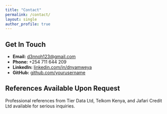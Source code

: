 ```yaml
---
title: "Contact"
permalink: /contact/
layout: single
author_profile: true
---
```


## Get In Touch

- **Email:** [d3nnoh123@gmail.com](mailto:denisnyamweya813@gmail.com)
- **Phone:** +254 711 644 209
- **LinkedIn:** [linkedin.com/in/dnyamweya](https://www.linkedin.com/in/dnyamweya)
- **GitHub:** [github.com/yourusername](https://github.com/yourusername)

## References Available Upon Request

Professional references from Tier Data Ltd, Telkom Kenya, and Jafari Credit Ltd available for serious inquiries.
